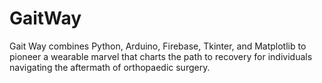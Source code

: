 # GaitWay
Gait Way combines Python, Arduino, Firebase, Tkinter, and Matplotlib to pioneer a wearable marvel that charts the path to recovery for individuals navigating the aftermath of orthopaedic surgery. 
